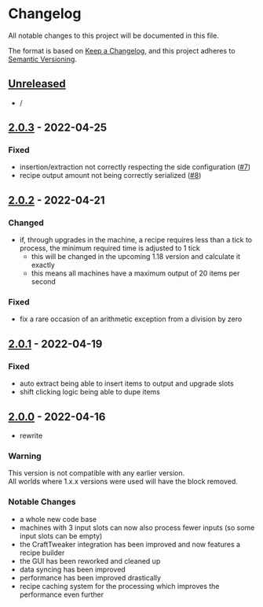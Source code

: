# Changelog

All notable changes to this project will be documented in this file.

The format is based on [Keep a Changelog],
and this project adheres to [Semantic Versioning].

## [Unreleased]
- /

## [2.0.3] - 2022-04-25

### Fixed
- insertion/extraction not correctly respecting the side configuration ([#7])
- recipe output amount not being correctly serialized ([#8])

<!-- Links -->
[#7]: https://github.com/AlmostReliable/lazierae2-forge/issues/7
[#8]: https://github.com/AlmostReliable/lazierae2-forge/issues/8

## [2.0.2] - 2022-04-21

### Changed
- if, through upgrades in the machine, a recipe requires less than a tick to process, the minimum required time is adjusted to 1 tick
  - this will be changed in the upcoming 1.18 version and calculate it exactly
  - this means all machines have a maximum output of 20 items per second

### Fixed
- fix a rare occasion of an arithmetic exception from a division by zero

## [2.0.1] - 2022-04-19

### Fixed
- auto extract being able to insert items to output and upgrade slots
- shift clicking logic being able to dupe items

## [2.0.0] - 2022-04-16
- rewrite

### Warning
This version is not compatible with any earlier version.<br>
All worlds where 1.x.x versions were used will have the block removed.

### Notable Changes
- a whole new code base
- machines with 3 input slots can now also process fewer inputs (so some input slots can be empty)
- the CraftTweaker integration has been improved and now features a recipe builder
- the GUI has been reworked and cleaned up
- data syncing has been improved
- performance has been improved drastically
- recipe caching system for the processing which improves the performance even further

<!-- Links -->
[keep a changelog]: https://keepachangelog.com/en/1.0.0/
[semantic versioning]: https://semver.org/spec/v2.0.0.html

<!-- Versions -->
[unreleased]: https://github.com/AlmostReliable/lazierae2-forge/compare/v1.16-2.0.3...HEAD
[2.0.3]: https://github.com/AlmostReliable/energymeter-forge/releases/tag/v1.16-2.0.2-beta..v1.16-2.0.3
[2.0.2]: https://github.com/AlmostReliable/energymeter-forge/releases/tag/v1.16-2.0.1-beta..v1.16-2.0.2-beta
[2.0.1]: https://github.com/AlmostReliable/energymeter-forge/releases/tag/v1.16-2.0.0-beta..v1.16-2.0.1-beta
[2.0.0]: https://github.com/AlmostReliable/lazierae2-forge/releases/tag/v1.16-2.0.0-beta
